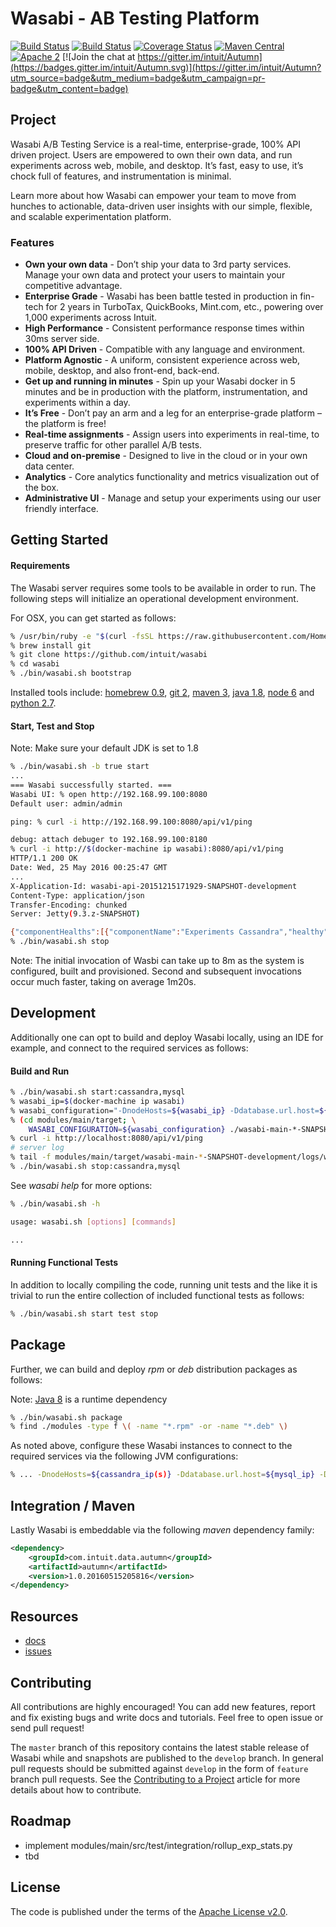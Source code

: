 # Wasabi - AB Testing Platform

[![Build Status](https://api.travis-ci.org/intuit/Autumn.svg?branch=master)](https://travis-ci.org/intuit/Autumn)
[![Build Status](https://api.travis-ci.org/intuit/Autumn.svg?branch=develop)](https://travis-ci.org/intuit/Autumn)
[![Coverage Status](https://coveralls.io/repos/github/intuit/Autumn/badge.svg?branch=develop)](https://coveralls.io/github/intuit/Autumn?branch=develop)
[![Maven Central](https://maven-badges.herokuapp.com/maven-central/com.intuit.data.autumn/autumn/badge.svg)](https://maven-badges.herokuapp.com/maven-central/com.intuit.data.autumn/autumn)
[![Apache 2](http://img.shields.io/badge/license-Apache%202-brightgreen.svg)](http://www.apache.org/licenses/LICENSE-2.0)
[![Join the chat at https://gitter.im/intuit/Autumn](https://badges.gitter.im/intuit/Autumn.svg)](https://gitter.im/intuit/Autumn?utm_source=badge&utm_medium=badge&utm_campaign=pr-badge&utm_content=badge)

## Project

Wasabi A/B Testing Service is a real-time, enterprise-grade, 100% API driven project. Users are empowered to own their own data, and run experiments across web, mobile, and desktop. It’s fast, easy to use, it’s chock full of features, and instrumentation is minimal.

Learn more about how Wasabi can empower your team to move from hunches to actionable, data-driven user insights with our simple, flexible, and scalable experimentation platform.


### Features

* **Own your own data** - Don’t ship your data to 3rd party services. Manage your own data and protect your users to maintain your competitive advantage.
* **Enterprise Grade** - Wasabi has been battle tested in production in fin-tech for 2 years in TurboTax, QuickBooks, Mint.com, etc., powering over 1,000 experiments across Intuit.
* **High Performance** - Consistent performance response times within 30ms server side.
* **100% API Driven** - Compatible with any language and environment.
* **Platform Agnostic** - A uniform, consistent experience across web, mobile, desktop, and also front-end, back-end.
* **Get up and running in minutes** - Spin up your Wasabi docker in 5 minutes and be in production with the platform, instrumentation, and experiments within a day.
* **It’s Free** - Don’t pay an arm and a leg for an enterprise-grade platform – the platform is free! 
* **Real-time assignments** - Assign users into experiments in real-time, to preserve traffic for other parallel A/B tests.
* **Cloud and on-premise** - Designed to live in the cloud or in your own data center.
* **Analytics** - Core analytics functionality and metrics visualization out of the box. 
* **Administrative UI** - Manage and setup your experiments using our user friendly interface.

## Getting Started

#### Requirements

The Wasabi server requires some tools to be available in order to run. The following steps will initialize an operational development environment.

For OSX, you can get started as follows:

```bash
% /usr/bin/ruby -e "$(curl -fsSL https://raw.githubusercontent.com/Homebrew/install/master/install)"
% brew install git
% git clone https://github.com/intuit/wasabi
% cd wasabi
% ./bin/wasabi.sh bootstrap
```

Installed tools include: [homebrew 0.9](http://brew.sh), [git 2](https://git-scm.com), [maven 3](https://maven.apache.org), [java 1.8](http://www.oracle.com/technetwork/java/javase/overview/index.html), [node 6](https://nodejs.org/en) and [python 2.7](https://www.python.org).

#### Start, Test and Stop

Note: Make sure your default JDK is set to 1.8

```bash
% ./bin/wasabi.sh -b true start
...
=== Wasabi successfully started. ===
Wasabi UI: % open http://192.168.99.100:8080
Default user: admin/admin

ping: % curl -i http://192.168.99.100:8080/api/v1/ping

debug: attach debuger to 192.168.99.100:8180
% curl -i http://$(docker-machine ip wasabi):8080/api/v1/ping
HTTP/1.1 200 OK
Date: Wed, 25 May 2016 00:25:47 GMT
...
X-Application-Id: wasabi-api-20151215171929-SNAPSHOT-development
Content-Type: application/json
Transfer-Encoding: chunked
Server: Jetty(9.3.z-SNAPSHOT)

{"componentHealths":[{"componentName":"Experiments Cassandra","healthy":true},{"componentName":"MySql","healthy":true}],"wasabiVersion":"wasabi-api-20151215171929-SNAPSHOT-development"}
% ./bin/wasabi.sh stop
```

Note: The initial invocation of Wasbi can take up to 8m as the system is configured, built and provisioned. Second and subsequent invocations occur much faster, taking on average 1m20s.

## Development

Additionally one can opt to build and deploy Wasabi locally, using an IDE for example, and connect to the required services as follows:

#### Build and Run

```bash
% ./bin/wasabi.sh start:cassandra,mysql
% wasabi_ip=$(docker-machine ip wasabi)
% wasabi_configuration="-DnodeHosts=${wasabi_ip} -Ddatabase.url.host=${wasabi_ip}"
% (cd modules/main/target; \
    WASABI_CONFIGURATION=${wasabi_configuration} ./wasabi-main-*-SNAPSHOT-development/bin/run) &
% curl -i http://localhost:8080/api/v1/ping
# server log
% tail -f modules/main/target/wasabi-main-*-SNAPSHOT-development/logs/wasabi-main-*-SNAPSHOT-development.log &
% ./bin/wasabi.sh stop:cassandra,mysql
```

See *wasabi help* for more options:

```bash
% ./bin/wasabi.sh -h

usage: wasabi.sh [options] [commands]

...
```

#### Running Functional Tests

In addition to locally compiling the code, running unit tests and the like it is trivial to run the entire collection of included functional tests as follows:

```bash
% ./bin/wasabi.sh start test stop
```

## Package

Further, we can build and deploy *rpm* or *deb* distribution packages as follows:

Note: [Java 8](http://www.oracle.com/technetwork/java/javase/overview/index.html) is a runtime dependency

```bash
% ./bin/wasabi.sh package
% find ./modules -type f \( -name "*.rpm" -or -name "*.deb" \)
```

As noted above, configure these Wasabi instances to connect to the required services via the following JVM configurations:

```bash
% ... -DnodeHosts=${cassandra_ip(s)} -Ddatabase.url.host=${mysql_ip} -Ddatabase.url.port=${mysql_port} -Ddatabase.url.dbname=${mysql_dbname} -Ddatabase.url.args={mysql_args}"
```

## Integration / Maven

Lastly Wasabi is embeddable via the following *maven* dependency family:

```xml
<dependency>
    <groupId>com.intuit.data.autumn</groupId>
    <artifactId>autumn</artifactId>
    <version>1.0.20160515205816</version>
</dependency>
```

## Resources

* [docs](link)
* [issues](link)

## Contributing

All contributions are highly encouraged! You can add new features, report and fix existing bugs and write docs and
tutorials. Feel free to open issue or send pull request!

The `master` branch of this repository contains the latest stable release of Wasabi while and snapshots are published to
the `develop` branch. In general pull requests should be submitted against `develop` in the form of `feature` branch
pull requests. See the [Contributing to a Project](https://guides.github.com/activities/contributing-to-open-source/)
article for more details about how to contribute.

## Roadmap

* implement modules/main/src/test/integration/rollup_exp_stats.py
* tbd

## License

The code is published under the terms of the [Apache License v2.0](http://www.apache.org/licenses/LICENSE-2.0).

